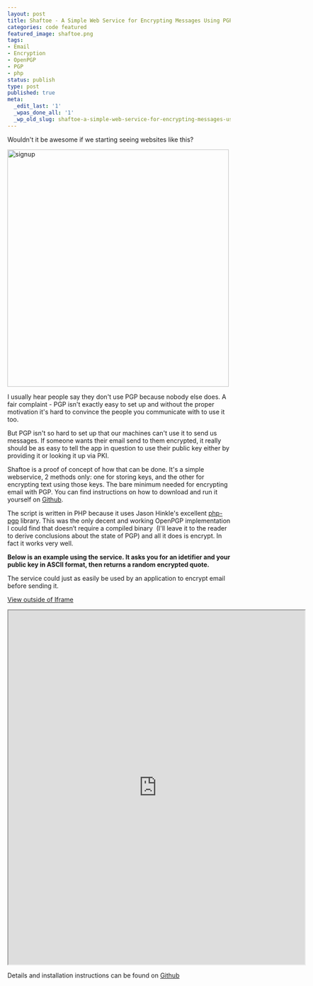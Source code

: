 ```yaml
---
layout: post
title: Shaftoe - A Simple Web Service for Encrypting Messages Using PGP
categories: code featured
featured_image: shaftoe.png
tags:
- Email
- Encryption
- OpenPGP
- PGP
- php
status: publish
type: post
published: true
meta:
  _edit_last: '1'
  _wpas_done_all: '1'
  _wp_old_slug: shaftoe-a-simple-web-service-for-encrypting-messages-using-pgp
---
```

Wouldn't it be awesome if we starting seeing websites like this?

<img class="aligncenter size-full wp-image-905" alt="signup" src="https://s3-us-west-2.amazonaws.com/pedaldp/uploads/2013/08/signup.png" width="500" height="536" />

I usually hear people say they don't use PGP because nobody else does. A fair complaint - PGP isn't exactly easy to set up and without the proper motivation it's hard to convince the people you communicate with to use it too.

But PGP isn't so hard to set up that our machines can't use it to send us messages. If someone wants their email send to them encrypted, it really should be as easy to tell the app in question to use their public key either by providing it or looking it up via PKI.

Shaftoe is a proof of concept of how that can be done. It's a simple webservice, 2 methods only: one for storing keys, and the other for encrypting text using those keys. The bare minimum needed for encrypting email with PGP. You can find instructions on how to download and run it yourself on <a href="https://github.com/AustinRiba/shaftoe">Github</a>.

The script is written in PHP because it uses Jason Hinkle's excellent <a href=" https://github.com/jasonhinkle/php-gpg">php-pgp</a> library. This was the only decent and working OpenPGP implementation I could find that doesn’t require a compiled binary  (I'll leave it to the reader to derive conclusions about the state of PGP) and all it does is encrypt. In fact it works very well.

<strong>Below is an example using the service. It asks you for an idetifier and your public key in ASCII format, then returns a random encrypted quote.</strong>

The service could just as easily be used by an application to encrypt email before sending it.

<a href="http://toxiccode.com/shaftoe/example/index.html">View outside of Iframe</a>

<iframe width="670" height="800" src="http://toxiccode.com/shaftoe/example/index.html"></iframe>

Details and installation instructions can be found on <a href="https://github.com/AustinRiba/shaftoe">Github</a>
